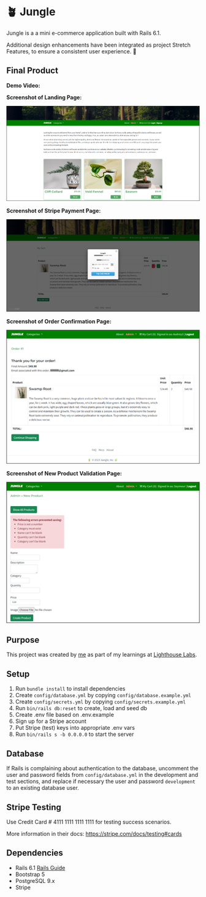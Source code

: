 # 🪴 Jungle 

Jungle is a a mini e-commerce application built with Rails 6.1.

Additional design enhancements have been integrated as project Stretch Features, to ensure a consistent user experience. 🌿

## Final Product

**Demo Video:**


**Screenshot of Landing Page:**

![Landing Page View](app/assets/images/readme/Landing_Page_Screenshot.png)

**Screenshot of Stripe Payment Page:**  

![Stripe Payment Page](app/assets/images/readme/Stripe_Payment_Screenshot.png)

**Screenshot of Order Confirmation Page:**  

![Order Confirmation Page](app/assets/images/readme/Order_Confirmation_Screenshot.png)

**Screenshot of New Product Validation Page:**  

![New Product Validation Page](app/assets/images/readme/New_Product_Validation_Screenshot.png)

## Purpose

This project was created by [me](https://github.com/kazvee) as part of my learnings at [Lighthouse Labs](https://www.lighthouselabs.ca/en/web-development-flex-program).

## Setup

1. Run `bundle install` to install dependencies
2. Create `config/database.yml` by copying `config/database.example.yml`
3. Create `config/secrets.yml` by copying `config/secrets.example.yml`
4. Run `bin/rails db:reset` to create, load and seed db
5. Create .env file based on .env.example
6. Sign up for a Stripe account
7. Put Stripe (test) keys into appropriate .env vars
8. Run `bin/rails s -b 0.0.0.0` to start the server

## Database

If Rails is complaining about authentication to the database, uncomment the user and password fields from `config/database.yml` in the development and test sections, and replace if necessary the user and password `development` to an existing database user.

## Stripe Testing

Use Credit Card # 4111 1111 1111 1111 for testing success scenarios.

More information in their docs: <https://stripe.com/docs/testing#cards>

## Dependencies

- Rails 6.1 [Rails Guide](http://guides.rubyonrails.org/v6.1/)
- Bootstrap 5
- PostgreSQL 9.x
- Stripe
